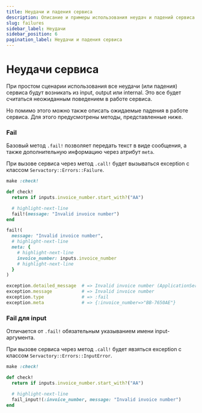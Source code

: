 ```yaml
---
title: Неудачи и падения сервиса
description: Описание и примеры использования неудач и падений сервиса
slug: failures
sidebar_label: Неудачи
sidebar_position: 6
pagination_label: Неудачи и падения сервиса
---
```


# Неудачи сервиса

При простом сценарии использования все неудачи (или падения) сервиса будут возникать из input, output или internal.
Это все будет считаться неожиданным поведением в работе сервиса.

Но помимо этого можно также описать ожидаемые падения в работе сервиса.
Для этого предусмотрены методы, представленные ниже.

### Fail

Базовый метод `.fail!` позволяет передать текст в виде сообщения, а также дополнительную информацию через атрибут `meta`.

При вызове сервиса через метод `.call!` будет вызываться exception с классом `Servactory::Errors::Failure`.

```ruby
make :check!

def check!
  return if inputs.invoice_number.start_with?("AA")

  # highlight-next-line
  fail!(message: "Invalid invoice number")
end
```

```ruby
fail!(
  message: "Invalid invoice number",
  # highlight-next-line
  meta: {
    # highlight-next-line
    invoice_number: inputs.invoice_number
    # highlight-next-line
  }
)
```

```ruby
exception.detailed_message  # => Invalid invoice number (ApplicationService::Errors::Failure)
exception.message           # => Invalid invoice number
exception.type              # => :fail
exception.meta              # => {:invoice_number=>"BB-7650AE"}
```

### Fail для input

Отличается от `.fail!` обязательным указыванием имени input-аргумента.

При вызове сервиса через метод `.call!` будет явзяться exception с классом `Servactory::Errors::InputError`.

```ruby
make :check!

def check!
  return if inputs.invoice_number.start_with?("AA")

  # highlight-next-line
  fail_input!(:invoice_number, message: "Invalid invoice number")
end
```
